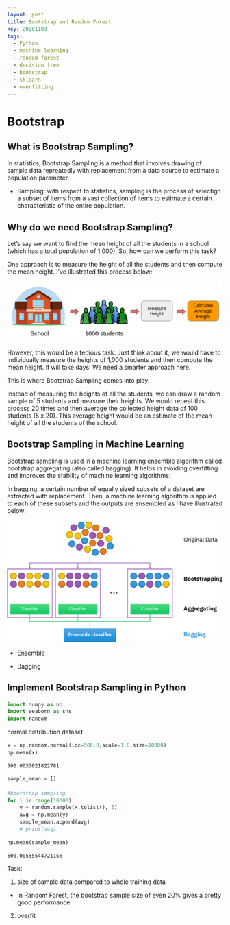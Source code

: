 ```yaml
---
layout: post
title: Bootstrap and Random Forest
key: 20201103
tags:
  - Python
  - machine learning
  - random forest
  - decision tree
  - bootstrap
  - sklearn
  - overfitting
---
```


# Bootstrap

## What is Bootstrap Sampling?

In statistics, Bootstrap Sampling is a method that involves drawing of sample data repreatedly with replacement from a data source to estimate a population parameter.

* Sampling: with respect to statistics, sampling is the process of selectign a subset of items from a vast collection of items to estimate a certain characteristic of the entire population.

<!--more-->

## Why do we need Bootstrap Sampling?

Let’s say we want to find the mean height of all the students in a school (which has a total population of 1,000). So, how can we perform this task?

One approach is to measure the height of all the students and then compute the mean height. I’ve illustrated this process below:

![bootstrap_demp](https://raw.githubusercontent.com/hadleyhzy34/machine_learning/master/random_forest/source/bootstrap_demo.png)

However, this would be a tedious task. Just think about it, we would have to individually measure the heights of 1,000 students and then compute the mean height. It will take days! We need a smarter approach here.

This is where Bootstrap Sampling comes into play.

Instead of measuring the heights of all the students, we can draw a random sample of 5 students and measure their heights. We would repeat this process 20 times and then average the collected height data of 100 students (5 x 20). This average height would be an estimate of the mean height of all the students of the school.


## Bootstrap Sampling in Machine Learning

Bootstrap sampling is used in a machine learning ensemble algorithm called bootstrap aggregating (also called bagging). It helps in avoiding overfitting and improves the stability of machine learning algorithms.

In bagging, a certain number of equally sized subsets of a dataset are extracted with replacement. Then, a machine learning algorithm is applied to each of these subsets and the outputs are ensembled as I have illustrated below:

![ensemble_bagging](https://raw.githubusercontent.com/hadleyhzy34/machine_learning/master/random_forest/source/Ensemble_Bagging.svg)

* Ensemble

* Bagging

## Implement Bootstrap Sampling in Python

```python
import numpy as np
import seaborn as sns
import random
```

normal distribution dataset


```python
x = np.random.normal(loc=500.0,scale=1.0,size=10000)
np.mean(x)
```




    500.0033021822781




```python
sample_mean = []

#bootstrap sampling
for i in range(10000):
    y = random.sample(x.tolist(), 5)
    avg = np.mean(y)
    sample_mean.append(avg)
    # print(avg)
```


```python
np.mean(sample_mean)
```




    500.00585544721156


Task:
1. size of sample data compared to whole training data

* In Random Forest, the bootstrap sample size of even 20% gives a pretty good performance

2. overfit




